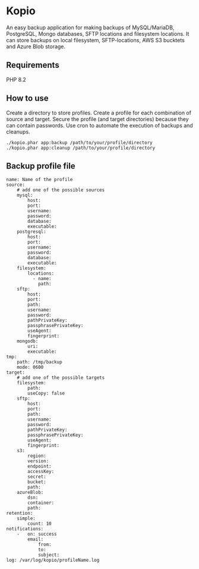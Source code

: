 
# Kopio

An easy backup application for making backups of MySQL/MariaDB, PostgreSQL, Mongo databases, SFTP locations and filesystem locations. It can store backups on local filesystem, SFTP-locations, AWS S3 bucktets and Azure Blob storage.

## Requirements

PHP 8.2

## How to use

Create a directory to store profiles. Create a profile for each combination of source and target. Secure the profile (and target directories) because they can contain passwords.
Use cron to automate the execution of backups and cleanups.

    ./kopio.phar app:backup /path/to/your/profile/directory
    ./kopio.phar app:cleanup /path/to/your/profile/directory

## Backup profile file

    name: Name of the profile
    source:
        # add one of the possible sources
        mysql:
            host:
            port:
            username:
            password:
            database:
            executable:
        postgresql:
            host:
            port:
            username:
            password:
            database:
            executable:
        filesystem:
            locations:
              - name:
                path:
        sftp:
            host:
            port:
            path:
            username:
            password:
            pathPrivateKey:
            passphrasePrivateKey:
            useAgent:
            fingerprint:
        mongodb:
            uri:
            executable:
    tmp:
        path: /tmp/backup
        mode: 0600
    target:
        # add one of the possible targets
        filesystem:
            path:
            useCopy: false
        sftp:
            host:
            port:
            path:
            username:
            password:
            pathPrivateKey:
            passphrasePrivateKey:
            useAgent:
            fingerprint:
        s3:
            region:
            version:
            endpoint:
            accessKey:
            secret:
            bucket:
            path:
        azureBlob:
            dsn:
            container:
            path:
    retention:
        simple:
            count: 10
    notifications:
        -   on: success
            email:
                from:
                to:
                subject:
    log: /var/log/kopio/profileName.log

